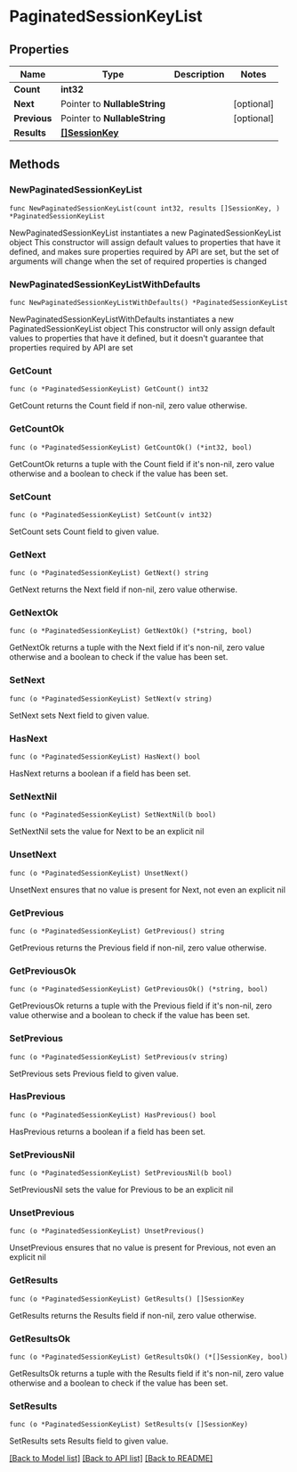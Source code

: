 # PaginatedSessionKeyList

## Properties

Name | Type | Description | Notes
------------ | ------------- | ------------- | -------------
**Count** | **int32** |  | 
**Next** | Pointer to **NullableString** |  | [optional] 
**Previous** | Pointer to **NullableString** |  | [optional] 
**Results** | [**[]SessionKey**](SessionKey.md) |  | 

## Methods

### NewPaginatedSessionKeyList

`func NewPaginatedSessionKeyList(count int32, results []SessionKey, ) *PaginatedSessionKeyList`

NewPaginatedSessionKeyList instantiates a new PaginatedSessionKeyList object
This constructor will assign default values to properties that have it defined,
and makes sure properties required by API are set, but the set of arguments
will change when the set of required properties is changed

### NewPaginatedSessionKeyListWithDefaults

`func NewPaginatedSessionKeyListWithDefaults() *PaginatedSessionKeyList`

NewPaginatedSessionKeyListWithDefaults instantiates a new PaginatedSessionKeyList object
This constructor will only assign default values to properties that have it defined,
but it doesn't guarantee that properties required by API are set

### GetCount

`func (o *PaginatedSessionKeyList) GetCount() int32`

GetCount returns the Count field if non-nil, zero value otherwise.

### GetCountOk

`func (o *PaginatedSessionKeyList) GetCountOk() (*int32, bool)`

GetCountOk returns a tuple with the Count field if it's non-nil, zero value otherwise
and a boolean to check if the value has been set.

### SetCount

`func (o *PaginatedSessionKeyList) SetCount(v int32)`

SetCount sets Count field to given value.


### GetNext

`func (o *PaginatedSessionKeyList) GetNext() string`

GetNext returns the Next field if non-nil, zero value otherwise.

### GetNextOk

`func (o *PaginatedSessionKeyList) GetNextOk() (*string, bool)`

GetNextOk returns a tuple with the Next field if it's non-nil, zero value otherwise
and a boolean to check if the value has been set.

### SetNext

`func (o *PaginatedSessionKeyList) SetNext(v string)`

SetNext sets Next field to given value.

### HasNext

`func (o *PaginatedSessionKeyList) HasNext() bool`

HasNext returns a boolean if a field has been set.

### SetNextNil

`func (o *PaginatedSessionKeyList) SetNextNil(b bool)`

 SetNextNil sets the value for Next to be an explicit nil

### UnsetNext
`func (o *PaginatedSessionKeyList) UnsetNext()`

UnsetNext ensures that no value is present for Next, not even an explicit nil
### GetPrevious

`func (o *PaginatedSessionKeyList) GetPrevious() string`

GetPrevious returns the Previous field if non-nil, zero value otherwise.

### GetPreviousOk

`func (o *PaginatedSessionKeyList) GetPreviousOk() (*string, bool)`

GetPreviousOk returns a tuple with the Previous field if it's non-nil, zero value otherwise
and a boolean to check if the value has been set.

### SetPrevious

`func (o *PaginatedSessionKeyList) SetPrevious(v string)`

SetPrevious sets Previous field to given value.

### HasPrevious

`func (o *PaginatedSessionKeyList) HasPrevious() bool`

HasPrevious returns a boolean if a field has been set.

### SetPreviousNil

`func (o *PaginatedSessionKeyList) SetPreviousNil(b bool)`

 SetPreviousNil sets the value for Previous to be an explicit nil

### UnsetPrevious
`func (o *PaginatedSessionKeyList) UnsetPrevious()`

UnsetPrevious ensures that no value is present for Previous, not even an explicit nil
### GetResults

`func (o *PaginatedSessionKeyList) GetResults() []SessionKey`

GetResults returns the Results field if non-nil, zero value otherwise.

### GetResultsOk

`func (o *PaginatedSessionKeyList) GetResultsOk() (*[]SessionKey, bool)`

GetResultsOk returns a tuple with the Results field if it's non-nil, zero value otherwise
and a boolean to check if the value has been set.

### SetResults

`func (o *PaginatedSessionKeyList) SetResults(v []SessionKey)`

SetResults sets Results field to given value.



[[Back to Model list]](../README.md#documentation-for-models) [[Back to API list]](../README.md#documentation-for-api-endpoints) [[Back to README]](../README.md)



